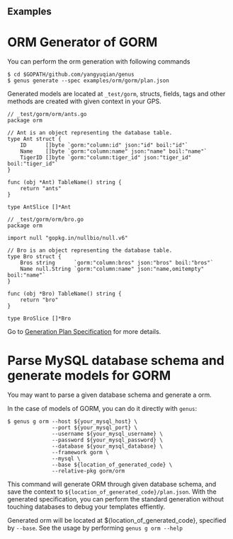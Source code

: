 Examples
-------------------

# ORM Generator of GORM

You can perform the orm generation with following commands

```
$ cd $GOPATH/github.com/yangyuqian/genus
$ genus generate --spec examples/orm/gorm/plan.json
```

Generated models are located at `_test/gorm`, structs, fields, tags and other
methods are created with given context in your GPS.

```
// _test/gorm/orm/ants.go
package orm

// Ant is an object representing the database table.
type Ant struct {
	ID      []byte `gorm:"column:id" json:"id" boil:"id"`
	Name    []byte `gorm:"column:name" json:"name" boil:"name"`
	TigerID []byte `gorm:"column:tiger_id" json:"tiger_id" boil:"tiger_id"`
}

func (obj *Ant) TableName() string {
	return "ants"
}

type AntSlice []*Ant

// _test/gorm/orm/bro.go
package orm

import null "gopkg.in/nullbio/null.v6"

// Bro is an object representing the database table.
type Bro struct {
	Bros string      `gorm:"column:bros" json:"bros" boil:"bros"`
	Name null.String `gorm:"column:name" json:"name,omitempty" boil:"name"`
}

func (obj *Bro) TableName() string {
	return "bro"
}

type BroSlice []*Bro
```

Go to [Generation Plan Specification](gps.md) for more details.

# Parse MySQL database schema and generate models for GORM

You may want to parse a given database schema and generate a orm.

In the case of models of GORM, you can do it directly with `genus`:

```
$ genus g orm --host ${your_mysql_host} \
              --port ${your_mysql_port} \
              --username ${your_mysql_username} \
              --password ${your_mysql_password} \
              --database ${your_mysql_database} \
              --framework gorm \
              --mysql \
              --base ${location_of_generated_code} \
              --relative-pkg gorm/orm
```

This command will generate ORM through given database schema,
and save the context to `${location_of_generated_code}/plan.json`.
With the generated specification, you can perform the standard generation
without touching databases to debug your templates effiently.

Generated orm will be located at ${location_of_generated_code},
specified by `--base`. See the usage by performing `genus g orm --help`

